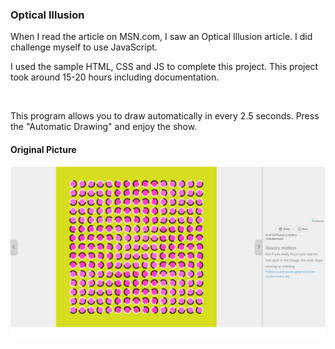 ### Optical Illusion 

<p>
When I read the article on MSN.com, I saw an Optical Illusion article. I did challenge myself to use JavaScript. 

I used the sample HTML, CSS and JS to complete this project. This project took around 15-20 hours including documentation. 
</p>

<br />

<p>
This program allows you to draw automatically in every 2.5 seconds. Press the "Automatic Drawing" and enjoy the show. 
</p>


#### Original Picture 
![plot](./RefernecePicture.jpeg)

